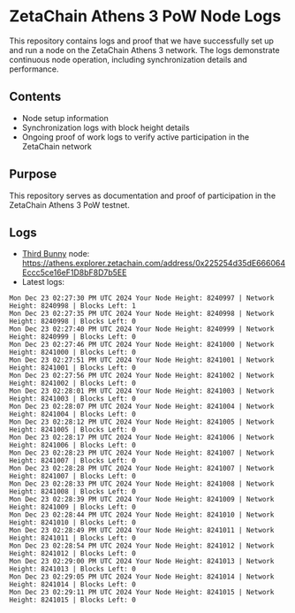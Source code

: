 # ZetaChain Athens 3 PoW Node Logs
This repository contains logs and proof that we have successfully set up and run a node on the ZetaChain Athens 3 network. The logs demonstrate continuous node operation, including synchronization details and performance.

## Contents
- Node setup information
- Synchronization logs with block height details
- Ongoing proof of work logs to verify active participation in the ZetaChain network

## Purpose
This repository serves as documentation and proof of participation in the ZetaChain Athens 3 PoW testnet.

## Logs

- [Third Bunny](https://thirdbunny.xyz/) node: https://athens.explorer.zetachain.com/address/0x225254d35dE666064Eccc5ce16eF1D8bF8D7b5EE
- Latest logs:
```
Mon Dec 23 02:27:30 PM UTC 2024 Your Node Height: 8240997 | Network Height: 8240998 | Blocks Left: 1
Mon Dec 23 02:27:35 PM UTC 2024 Your Node Height: 8240998 | Network Height: 8240998 | Blocks Left: 0
Mon Dec 23 02:27:40 PM UTC 2024 Your Node Height: 8240999 | Network Height: 8240999 | Blocks Left: 0
Mon Dec 23 02:27:46 PM UTC 2024 Your Node Height: 8241000 | Network Height: 8241000 | Blocks Left: 0
Mon Dec 23 02:27:51 PM UTC 2024 Your Node Height: 8241001 | Network Height: 8241001 | Blocks Left: 0
Mon Dec 23 02:27:56 PM UTC 2024 Your Node Height: 8241002 | Network Height: 8241002 | Blocks Left: 0
Mon Dec 23 02:28:01 PM UTC 2024 Your Node Height: 8241003 | Network Height: 8241003 | Blocks Left: 0
Mon Dec 23 02:28:07 PM UTC 2024 Your Node Height: 8241004 | Network Height: 8241004 | Blocks Left: 0
Mon Dec 23 02:28:12 PM UTC 2024 Your Node Height: 8241005 | Network Height: 8241005 | Blocks Left: 0
Mon Dec 23 02:28:17 PM UTC 2024 Your Node Height: 8241006 | Network Height: 8241006 | Blocks Left: 0
Mon Dec 23 02:28:23 PM UTC 2024 Your Node Height: 8241007 | Network Height: 8241007 | Blocks Left: 0
Mon Dec 23 02:28:28 PM UTC 2024 Your Node Height: 8241007 | Network Height: 8241007 | Blocks Left: 0
Mon Dec 23 02:28:33 PM UTC 2024 Your Node Height: 8241008 | Network Height: 8241008 | Blocks Left: 0
Mon Dec 23 02:28:39 PM UTC 2024 Your Node Height: 8241009 | Network Height: 8241009 | Blocks Left: 0
Mon Dec 23 02:28:44 PM UTC 2024 Your Node Height: 8241010 | Network Height: 8241010 | Blocks Left: 0
Mon Dec 23 02:28:49 PM UTC 2024 Your Node Height: 8241011 | Network Height: 8241011 | Blocks Left: 0
Mon Dec 23 02:28:54 PM UTC 2024 Your Node Height: 8241012 | Network Height: 8241012 | Blocks Left: 0
Mon Dec 23 02:29:00 PM UTC 2024 Your Node Height: 8241013 | Network Height: 8241013 | Blocks Left: 0
Mon Dec 23 02:29:05 PM UTC 2024 Your Node Height: 8241014 | Network Height: 8241014 | Blocks Left: 0
Mon Dec 23 02:29:11 PM UTC 2024 Your Node Height: 8241015 | Network Height: 8241015 | Blocks Left: 0
```
